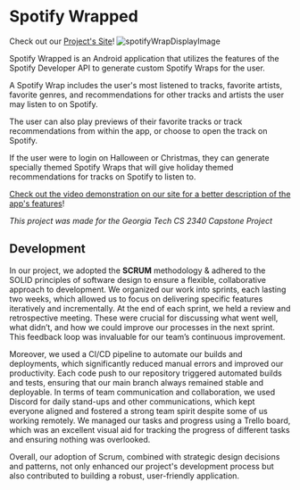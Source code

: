 # Spotify Wrapped
Check out our [Project's Site](https://liam2004smith.wixsite.com/website)!
![spotifyWrapDisplayImage](https://github.com/radah19/Spotify-Wrapped-CSC2340-Spr2024-Group5/assets/90153792/2bd82f45-7db1-4fb3-b1ad-827ee06cc460)

Spotify Wrapped is an Android application that utilizes the features of the Spotify Developer API to generate custom Spotify Wraps for the user. 

A Spotify Wrap includes the user's most listened to tracks, favorite artists, favorite genres, and recommendations for other tracks and artists the user may listen to on Spotify.

The user can also play previews of their favorite tracks or track recommendations from within the app, or choose to open the track on Spotify.

If the user were to login on Halloween or Christmas, they can generate specially themed Spotify Wraps that will give holiday themed recommendations for tracks on Spotify to listen to.

[Check out the video demonstration on our site for a better description of the app's features](https://liam2004smith.wixsite.com/website/video-demonstration)!

*This project was made for the Georgia Tech CS 2340 Capstone Project*

## Development
In our project, we adopted the **SCRUM** methodology & adhered to the SOLID principles of software design to ensure a flexible, collaborative approach to development. We organized our work into sprints, each lasting two weeks, which allowed us to focus on delivering specific features iteratively and incrementally. At the end of each sprint, we held a review and retrospective meeting. These were crucial for discussing what went well, what didn’t, and how we could improve our processes in the next sprint. This feedback loop was invaluable for our team’s continuous improvement. 

Moreover, we used a CI/CD pipeline to automate our builds and deployments, which significantly reduced manual errors and improved our productivity. Each code push to our repository triggered automated builds and tests, ensuring that our main branch always remained stable and deployable. In terms of team communication and collaboration, we used Discord for daily stand-ups and other communications, which kept everyone aligned and fostered a strong team spirit despite some of us working remotely. We managed our tasks and progress using a Trello board, which was an excellent visual aid for tracking the progress of different tasks and ensuring nothing was overlooked. 

Overall, our adoption of Scrum, combined with strategic design decisions and patterns, not only enhanced our project's development process but also contributed to building a robust, user-friendly application.

